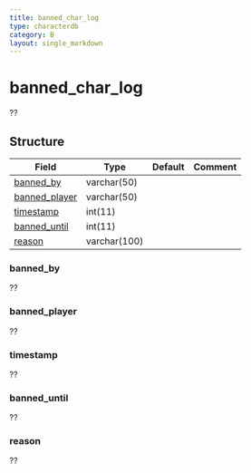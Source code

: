 ```yaml
---
title: banned_char_log
type: characterdb
category: B
layout: single_markdown
---
```


# banned_char_log
??

## Structure

Field                               | Type          | Default   | Comment
----------------------------------- | ------------- | --------- | -------
[banned_by](#banned_by)             | varchar(50)   |           |
[banned_player](#banned_player)     | varchar(50)   |           |
[timestamp](#timestamp)             | int(11)       |           |
[banned_until](#banned_until)       | int(11)       |           |
[reason](#reason)                   | varchar(100)  |           |

### banned_by

??

### banned_player

??

### timestamp

??

### banned_until

??

### reason

??